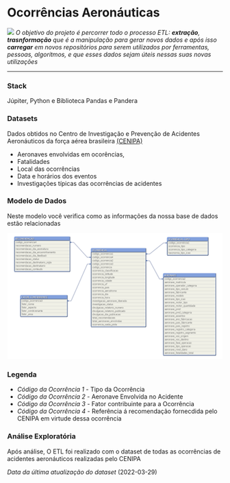 # __Ocorrências Aeronáuticas__<br/>

![](https://pin.it/2Cuo7Au) 
*O objetivo do projeto é percorrer todo o processo ETL: **extração**, **trasnformação** que é a manipulação para gerar novos dados e após isso **carregar** em novos repositórios para serem utilizados por ferramentas, pessoas, algoritmos, e que esses dados sejam úteis nessas suas novas utilizações*
___
### __Stack__

Júpiter, Python e Biblioteca Pandas e Pandera


### __Datasets__

Dados obtidos no Centro de Investigação e Prevenção de Acidentes Aeronáuticos da força aérea brasileira [(CENIPA)](https://www2.fab.mil.br/cenipa/)

- Aeronaves envolvidas em ocorências, 
- Fatalidades
- Local das ocorrências
- Data e horários dos eventos
- Investigações típicas das ocorrências de acidentes

### __Modelo de Dados__

Neste modelo você verifica como as informações da nossa base de dados estão relacionadas

<img src = "modelo_dados.png">

### Legenda
- _Código da Ocorrência 1_ - Tipo da Ocorrência
- _Código da Ocorrência 2_ - Aeronave Envolvida no Acidente 
- _Código da Ocorrência 3_ - Fator contribuinte para a Ocorrência
- _Código da Ocorrência 4_ - Referência á recomendação fornecdida pelo CENIPA em virtude dessa ocorrência

### __Análise Exploratória__

Após análise, O ETL foi realizado com o dataset de todas as ocorrências de acidentes aeronáuticos realizadas pelo CENIPA

 

*Data da última atualização do dataset* (2022-03-29)


